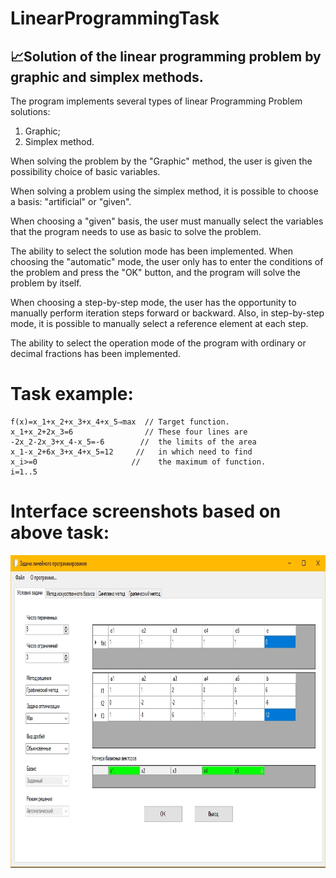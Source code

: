 # LinearProgrammingTask
📈Solution of the linear programming problem by graphic and simplex methods.
---
The program implements several types of linear Programming Problem solutions:
1. Graphic;
2. Simplex method.

When solving the problem by the "Graphic" method, the user is given the possibility choice of basic variables.

When solving a problem using the simplex method, it is possible to choose a basis: "artificial" or "given".

When choosing a "given" basis, the user must manually select the variables that the program needs to use as basic to solve the problem.

The ability to select the solution mode has been implemented.
When choosing the "automatic" mode, the user only has to enter the conditions of the problem and press the "OK" button, and the program will solve the problem by itself.

When choosing a step-by-step mode, the user has the opportunity to manually perform iteration steps forward or backward.
Also, in step-by-step mode, it is possible to manually select a reference element at each step.

The ability to select the operation mode of the program with ordinary or decimal fractions has been implemented.


# Task example:
```
f(x)=x_1+x_2+x_3+x_4+x_5⇒max  // Target function.
x_1+x_2+2x_3=6                // These four lines are 
-2x_2-2x_3+x_4-x_5=-6        //  the limits of the area
x_1-x_2+6x_3+x_4+x_5=12     //   in which need to find
x_i>=0                     //    the maximum of function.
i=1..5
```

# Interface screenshots based on above task:

<img src="https://github.com/Andrew-Garanin/LinearProgrammingTask/blob/master/screenshots/Screenshot_1.jpg" width="700" height="500"/>

